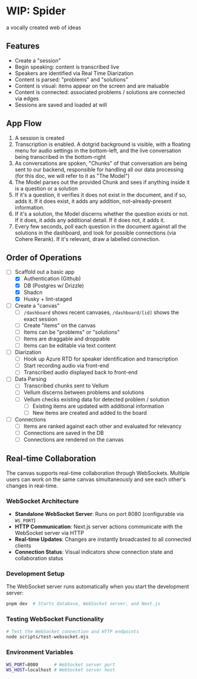# WIP: Spider

a vocally created web of ideas

## Features

- Create a "session"
- Begin speaking: content is transcribed live
- Speakers are identified via Real Time Diarization
- Content is parsed: "problems" and "solutions"
- Content is visual: items appear on the screen and are maluable
- Content is connected: associated problems / solutions are connected via edges
- Sessions are saved and loaded at will

## App Flow

1. A session is created
2. Transcription is enabled. A dotgrid background is visible, with a floating
   menu for audio settings in the bottom-left, and the live conversation being
   transcribed in the bottom-right
3. As conversations are spoken, "Chunks" of that conversation are being sent to
   our backend, responsible for handling all our data processing (for this doc,
   we will refer to it as "The Model")
4. The Model parses out the provided Chunk and sees if anything inside it is a
   question or a solution
5. If it's a question, it verifies it does not exist in the document, and if so,
   adds it. If it does exist, it adds any addition, not-already-present
   information.
6. If it's a solution, the Model discerns whether the question exists or not. If
   it does, it adds any additional detail. If it does not, it adds it.
7. Every few seconds, poll each question in the document against all the
   solutions in the dashboard, and look for possible connections (via Cohere
   Rerank). If it's relevant, draw a labelled connection.

## Order of Operations

- [ ] Scaffold out a basic app
  - [x] Authentication (Github)
  - [x] DB (Postgres w/ Drizzle)
  - [x] Shadcn
  - [x] Husky + lint-staged
- [ ] Create a "canvas"
  - [ ] `/dashboard` shows recent canvases, `/dashboard/[id]` shows the exact
        session
  - [ ] Create "items" on the canvas
  - [ ] Items can be "problems" or "solutions"
  - [ ] Items are draggable and droppable
  - [ ] Items can be editable via text content
- [ ] Diarization
  - [ ] Hook up Azure RTD for speaker identification and transcription
  - [ ] Start recording audio via front-end
  - [ ] Transcribed audio displayed back to front-end
- [ ] Data Parsing
  - [ ] Transcribed chunks sent to Vellum
  - [ ] Vellum discerns between problems and solutions
  - [ ] Vellum checks existing data for detected problem / solution
    - [ ] Existing items are updated with additional information
    - [ ] New items are created and added to the board
- [ ] Connections
  - [ ] Items are ranked against each other and evaluated for relevancy
  - [ ] Connections are saved in the DB
  - [ ] Connections are rendered on the canvas

## Real-time Collaboration

The canvas supports real-time collaboration through WebSockets. Multiple users can work on the same canvas simultaneously and see each other's changes in real-time.

### WebSocket Architecture

- **Standalone WebSocket Server**: Runs on port 8080 (configurable via `WS_PORT`)
- **HTTP Communication**: Next.js server actions communicate with the WebSocket server via HTTP
- **Real-time Updates**: Changes are instantly broadcasted to all connected clients
- **Connection Status**: Visual indicators show connection state and collaboration status

### Development Setup

The WebSocket server runs automatically when you start the development server:

```bash
pnpm dev  # Starts database, WebSocket server, and Next.js
```

### Testing WebSocket Functionality

```bash
# Test the WebSocket connection and HTTP endpoints
node scripts/test-websocket.mjs
```

### Environment Variables

```bash
WS_PORT=8080      # WebSocket server port
WS_HOST=localhost # WebSocket server host
```

